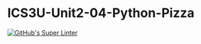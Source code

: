 # ICS3U-Unit2-04-Python-Pizza

[![GitHub's Super Linter](https://github.com/dbcalitis/ICS3U-Unit2-04-Python-Pizza/workflows/GitHub's%20Super%20Linter/badge.svg)](https://github.com/dbcalitis/ICS3U-Unit2-04-Python-Pizza/actions)
